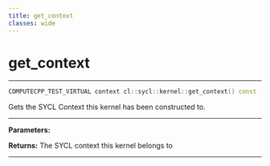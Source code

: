 ```yaml
---
title: get_context
classes: wide
---
```

# get_context

---

```cpp
COMPUTECPP_TEST_VIRTUAL context cl::sycl::kernel::get_context() const
```


Gets the SYCL Context this kernel has been constructed to. 


---
**Parameters:**

**Returns:** The SYCL context this kernel belongs to 

---
